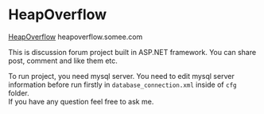 # HeapOverflow

[HeapOverflow](heapoverflow.somee.com)
heapoverflow.somee.com

This is discussion forum project built in ASP.NET framework. You can share post, comment and like them etc.  

To run project, you need mysql server. You need to edit mysql server information before run firstly in `database_connection.xml` inside of `cfg` folder.  
If you have any question feel free to ask me.